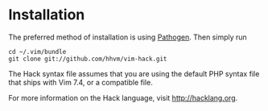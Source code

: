 Installation
============

The preferred method of installation is using [Pathogen][pathogen].  Then
simply run

    cd ~/.vim/bundle
    git clone git://github.com/hhvm/vim-hack.git

The Hack syntax file assumes that you are using the default PHP syntax file
that ships with Vim 7.4, or a compatible file.

For more information on the Hack language, visit http://hacklang.org.

[pathogen]: https://github.com/tpope/vim-pathogen
